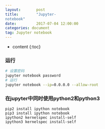 ```yaml
---
layout:       post
title:        "Jupyter-
notebook"
date:         2017-07-04 12:00:00
categories: document
tag: Jupyter notebook
---
```


* content
{:toc}

### 运行
```bash
# 设置密码
jupyter notebook password
# 运行
jupyter notebook --ip=0.0.0.0 --allow-root
```
### 在jupyter中同时使用python2和python3
```
pip2 install ipython notebook
pip3 install ipython notebook
ipython2 kernelspec install-self
ipython3 kernelspec install-self
```
